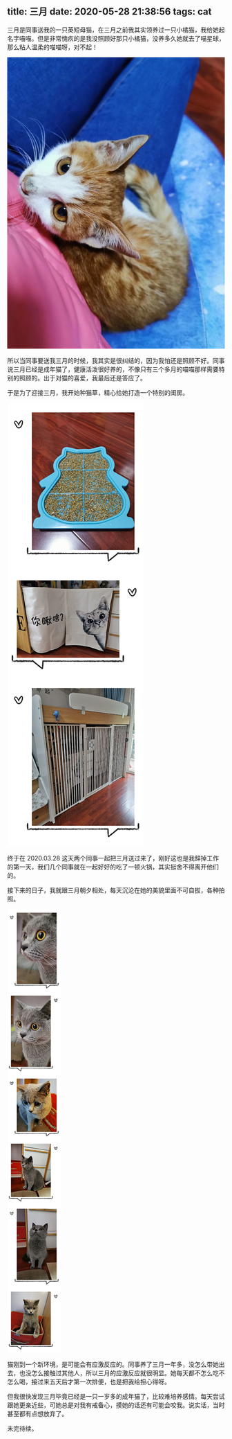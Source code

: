 title: 三月
date: 2020-05-28 21:38:56
tags: cat
---

三月是同事送我的一只英短母猫，在三月之前我其实领养过一只小橘猫，我给她起名字喵喵。但是非常愧疚的是我没照顾好那只小橘猫，没养多久她就去了喵星球，那么粘人温柔的喵喵呀，对不起！

![miaomiao](/img/2020-05-28-三月/miaomiao.jpg)

所以当同事要送我三月的时候，我其实是很纠结的，因为我怕还是照顾不好。同事说三月已经是成年猫了，健康活泼很好养的，不像只有三个多月的喵喵那样需要特别的照顾的。出于对猫的喜爱，我最后还是答应了。

于是为了迎接三月，我开始种猫草，精心给她打造一个特别的闺房。

![prepare](/img/2020-05-28-三月/prepare.jpg)

终于在 2020.03.28 这天两个同事一起把三月送过来了，刚好这也是我辞掉工作的第一天，我们几个同事就在一起好好的吃了一顿火锅，其实挺舍不得离开他们的。

接下来的日子，我就跟三月朝夕相处，每天沉沦在她的美貌里面不可自拔，各种拍照。

![sanyue](/img/2020-05-28-三月/sanyue.jpg)

猫刚到一个新环境，是可能会有应激反应的。同事养了三月一年多，没怎么带她出去，也没怎么接触过其他人，所以三月的应激反应就很明显。她每天都不怎么吃不怎么喝，接过来五天后才第一次排便，也是把我给担心得呀。

但我很快发现三月毕竟已经是一只一岁多的成年猫了，比较难培养感情。每天尝试跟她更亲近些，可她总是对我有戒备心，摸她的话还有可能会咬我。说实话，当时甚至都有点想放弃了。

未完待续。



